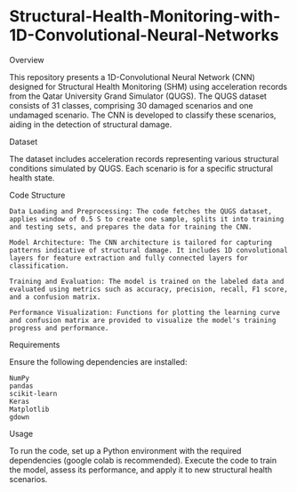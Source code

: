 # Structural-Health-Monitoring-with-1D-Convolutional-Neural-Networks

Overview

This repository presents a 1D-Convolutional Neural Network (CNN) designed for Structural Health Monitoring (SHM) using acceleration records from the Qatar University Grand Simulator (QUGS). The QUGS dataset consists of 31 classes, comprising 30 damaged scenarios and one undamaged scenario. The CNN is developed to classify these scenarios, aiding in the detection of structural damage.

Dataset

The dataset includes acceleration records representing various structural conditions simulated by QUGS. Each scenario is for a specific structural health state.

Code Structure

    Data Loading and Preprocessing: The code fetches the QUGS dataset, applies window of 0.5 S to create one sample, splits it into training and testing sets, and prepares the data for training the CNN.

    Model Architecture: The CNN architecture is tailored for capturing patterns indicative of structural damage. It includes 1D convolutional layers for feature extraction and fully connected layers for classification.

    Training and Evaluation: The model is trained on the labeled data and evaluated using metrics such as accuracy, precision, recall, F1 score, and a confusion matrix.

    Performance Visualization: Functions for plotting the learning curve and confusion matrix are provided to visualize the model's training progress and performance.

Requirements

Ensure the following dependencies are installed:

    NumPy
    pandas
    scikit-learn
    Keras
    Matplotlib
    gdown

Usage

To run the code, set up a Python environment with the required dependencies (google colab is recommended). Execute the code to train the model, assess its performance, and apply it to new structural health scenarios.
